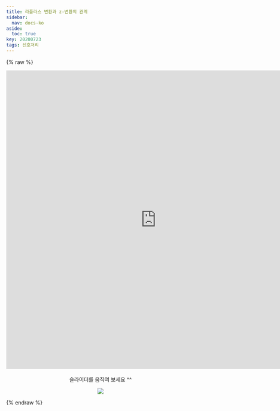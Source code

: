 ```yaml
---
title: 라플라스 변환과 z-변환의 관계
sidebar:
  nav: docs-ko
aside:
  toc: true
key: 20200723
tags: 신호처리
---
```


<style>
    iframe {
        display: block;
        border-style: none;
        margin: 0 auto;
    }
</style>

{% raw %}

<p align = "center">
  <iframe width ="800" height = "800" src="https://angeloyeo.github.io/p5/2020-07-23-laplace_and_z/" frameborder = "0"></iframe>
    <br>
    슬라이더를 움직여 보세요 ^^
</p>

<p align = "center">
  <img src = "https://i.stack.imgur.com/KnfdW.jpg">
</p>


{% endraw %}
